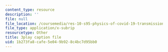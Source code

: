 ```yaml
---
content_type: resource
description: ''
file: null
file_location: /coursemedia/res-10-s95-physics-of-covid-19-transmission-fall-2020/1b273fa8cafe5e049b928c4bc7d95bb0_nOW0xBef6rg.vtt
file_type: application/x-subrip
resourcetype: Other
title: 3play caption file
uid: 1b273fa8-cafe-5e04-9b92-8c4bc7d95bb0
---
```


